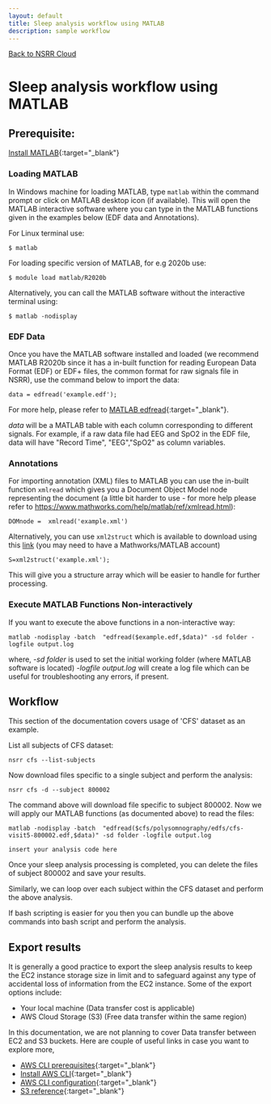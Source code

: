 ```yaml
---
layout: default
title: Sleep analysis workflow using MATLAB
description: sample workflow
---
```


[Back to NSRR Cloud](./index.md)

# Sleep analysis workflow using MATLAB


## Prerequisite:
 
[Install MATLAB](https://www.mathworks.com/help/install/install-products.html){:target="_blank"}


### Loading MATLAB

In Windows machine for loading MATLAB, type `matlab` within the command prompt or click on MATLAB desktop icon (if available). This will open the MATLAB interactive software where you can type in the MATLAB functions given in the examples below (EDF data and Annotations).


For Linux terminal use:

```
$ matlab
```

For loading specific version of MATLAB, for e.g 2020b use: 

```
$ module load matlab/R2020b
```
 
Alternatively, you can call the MATLAB software without the interactive terminal using:
```
$ matlab -nodisplay
```

### EDF Data

Once you have the MATLAB software installed and loaded (we recommend MATLAB R2020b since it has a in-built function for reading European Data Format (EDF) or EDF+ files, the common format for raw signals file in NSRR), use the command below to import the data:

```	
data = edfread('example.edf');
```

For more help, please refer to [MATLAB edfread](https://www.mathworks.com/help/signal/ref/edfread.html){:target="_blank"}.
 
*data* will be a MATLAB table with each column corresponding to different signals. For example, if a raw data file had EEG and SpO2 in the EDF file, data will have "Record Time", "EEG","SpO2" as column variables.
 

### Annotations

 For importing annotation (XML) files to MATLAB you can use the in-built function `xmlread` which gives you a Document Object Model node representing the document (a little bit harder to use - for more help please refer to https://www.mathworks.com/help/matlab/ref/xmlread.html):
	
	DOMnode =  xmlread('example.xml')
	
 Alternatively, you can use `xml2struct` which is available to download using this [link](https://www.mathworks.com/matlabcentral/fileexchange/28518-xml2struct) (you may need to have a Mathworks/MATLAB account)

```
S=xml2struct('example.xml');
```
 This will give you a structure array which will be easier to handle for further processing.

###  Execute MATLAB Functions Non-interactively

 If you want to execute the above functions in a non-interactive way:
 
```
matlab -nodisplay -batch  "edfread($example.edf,$data)" -sd folder -logfile output.log
```

where,
 *-sd folder* is used to set the initial working folder (where MATLAB software is located)
 *-logfile output.log* will create a log file which can be useful for troubleshooting any errors, if present.


## Workflow

This section of the documentation covers usage of 'CFS' dataset as an example.


List all subjects of CFS dataset:

```
nsrr cfs --list-subjects
```

Now download files specific to a single subject and perform the analysis:

```
nsrr cfs -d --subject 800002
```

The command above will download file specific to subject 800002. Now we will apply our  MATLAB functions (as documented above) to read the files:

```
matlab -nodisplay -batch  "edfread($cfs/polysomnography/edfs/cfs-visit5-800002.edf,$data)" -sd folder -logfile output.log
```

`insert your analysis code here`

Once your sleep analysis processing is completed, you can delete the files of subject 800002 and save your results.

Similarly, we can loop over each subject within the CFS dataset and perform the above analysis.

If bash scripting is easier for you then you can bundle up the above commands into bash script and perform the analysis. 



## Export results

It is generally a good practice to export the sleep analysis results to keep the EC2 instance storage size in limit and to safeguard against any type of accidental loss of information from the EC2 instance. Some of the export options include:

- Your local machine (Data transfer cost is applicable)
- AWS Cloud Storage (S3) (Free data transfer within the same region)

In this documentation, we are not planning to cover Data transfer between EC2 and S3 buckets. Here are couple of useful links in case you want to explore more,

- [AWS CLI prerequisites](https://docs.aws.amazon.com/cli/latest/userguide/getting-started-prereqs.html){:target="_blank"}
- [Install AWS CLI](https://docs.aws.amazon.com/cli/latest/userguide/getting-started-install.html){:target="_blank"}
- [AWS CLI configuration](https://docs.aws.amazon.com/cli/latest/userguide/cli-configure-quickstart.html){:target="_blank"}
- [S3 reference](https://docs.aws.amazon.com/cli/latest/reference/s3/){:target="_blank"}
